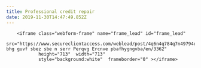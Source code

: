 ```yaml
---
title: Professional credit repair
date: 2019-11-30T14:47:49.852Z
---
```


        <iframe class="webform-frame" name="frame_lead" id="frame_lead"
                src="https://www.secureclientaccess.com/weblead/post/4q6n4q784q7n49794r6n5533/Svyy bhg guvf sbez sbe n serr Perqvg Ercnve pbafhygngvba/en/3362"
                height="713"  width="713"
                style="background:white"  frameborder="0" ></iframe>
